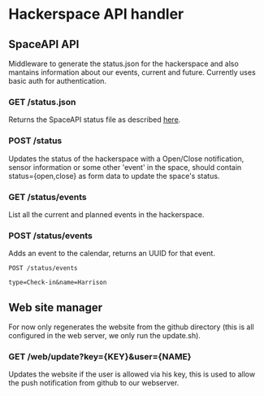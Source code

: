 # Hackerspace API handler

## SpaceAPI API

Middleware to generate the status.json for the hackerspace and also
mantains information about our events, current and future. Currently
uses basic auth for authentication.

### GET /status.json

Returns the SpaceAPI status file as described [here][1].

  [1]: http://spaceapi.net/

### POST /status

Updates the status of the hackerspace with a Open/Close notification,
sensor information or some other 'event' in the space, should contain
status={open,close} as form data to update the space's status.

### GET /status/events

List all the current and planned events in the hackerspace.

### POST /status/events

Adds an event to the calendar, returns an UUID for that event.

    POST /status/events

    type=Check-in&name=Harrison

## Web site manager

For now only regenerates the website from the github directory (this is all
configured in the web server, we only run the update.sh).

### GET /web/update?key={KEY}&user={NAME}

Updates the website if the user is allowed via his key, this is used to
allow the push notification from github to our webserver.
